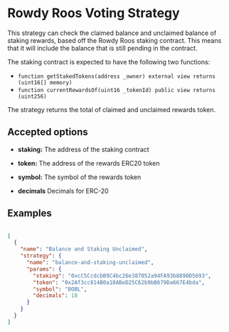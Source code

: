 # Rowdy Roos Voting Strategy

This strategy can check the claimed balance and unclaimed balance of staking rewards, based off the Rowdy Roos staking contract. This means that it will include the balance that is still pending in the contract.

The staking contract is expected to have the following two functions:
- `function getStakedTokens(address _owner) external view returns (uint16[] memory)`
- `function currentRewardsOf(uint16 _tokenId) public view returns (uint256)`

The strategy returns the total of claimed and unclaimed rewards token.

## Accepted options

- **staking:** The address of the staking contract

- **token:** The address of the rewards ERC20 token

- **symbol:** The symbol of the rewards token

- **decimals** Decimals for ERC-20

## Examples

```JSON

[
  {
    "name": "Balance and Staking Unclaimed",
    "strategy": {
      "name": "balance-and-staking-unclaimed",
      "params": {
        "staking": "0xcC5CcdcbB9C4bc26e387052a94FA93b8890D5693",
        "token": "0x2Af3cc814B0a10ABeD25C62b9bB679Da667E4bda",
        "symbol": "BOBL",
        "decimals": 18
      }
    }
  }
]
```
